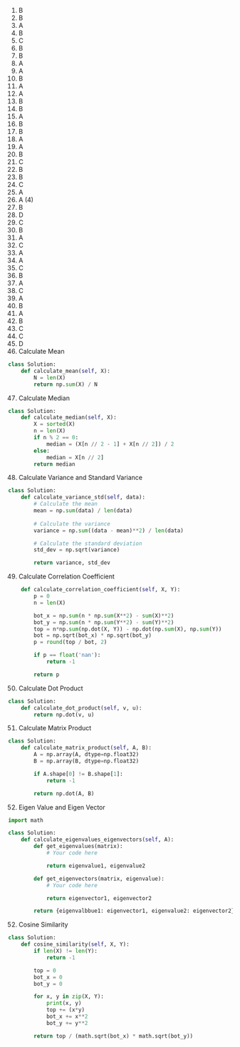 1. B
2. B
3. A
4. B
5. C 
6. B
7. B
8. A 
9. A 
10. B 
11. A
12. A
13. B
14. B
15. A
16. B
17. B
18. A
19. A
20. B
21. C
22. B
23. B
24. C
25. A
26. A (4)
27. B 
28. D
29. C
30. B
31. A
32. C
33. A
34. A
35. C
36. B
37. A 
38. C
39. A
40. B
41. A
42. B
43. C
44. C
45. D
46. Calculate Mean
```python
class Solution:
    def calculate_mean(self, X):
        N = len(X)
        return np.sum(X) / N
```
47. Calculate Median
```python
class Solution:
    def calculate_median(self, X):
        X = sorted(X)
        n = len(X)
        if n % 2 == 0:
            median = (X[n // 2 - 1] + X[n // 2]) / 2
        else:
            median = X[n // 2]
        return median
```
48. Calculate Variance and Standard Variance
```python
class Solution:
    def calculate_variance_std(self, data):
        # Calculate the mean
        mean = np.sum(data) / len(data)
        
        # Calculate the variance
        variance = np.sum((data - mean)**2) / len(data)

        # Calculate the standard deviation
        std_dev = np.sqrt(variance)

        return variance, std_dev
```
49. Calculate Correlation Coefficient
```python
    def calculate_correlation_coefficient(self, X, Y):
        p = 0
        n = len(X)

        bot_x = np.sum(n * np.sum(X**2) - sum(X)**2)
        bot_y = np.sum(n * np.sum(Y**2) - sum(Y)**2)
        top = n*np.sum(np.dot(X, Y)) - np.dot(np.sum(X), np.sum(Y))
        bot = np.sqrt(bot_x) * np.sqrt(bot_y)
        p = round(top / bot, 2)

        if p == float('nan'):
            return -1

		return p
```
50. Calculate Dot Product
```python
class Solution:
    def calculate_dot_product(self, v, u):
        return np.dot(v, u)
```
51. Calculate Matrix Product
```python
class Solution:
    def calculate_matrix_product(self, A, B):
        A = np.array(A, dtype=np.float32)
        B = np.array(B, dtype=np.float32)

        if A.shape[0] != B.shape[1]:
            return -1

        return np.dot(A, B)
```
52. Eigen Value and Eigen Vector
```python
import math

class Solution:
    def calculate_eigenvalues_eigenvectors(self, A):
        def get_eigenvalues(matrix):
            # Your code here

            return eigenvalue1, eigenvalue2

        def get_eigenvectors(matrix, eigenvalue):
            # Your code here

            return eigenvector1, eigenvector2

        return {eigenvalbbue1: eigenvector1, eigenvalue2: eigenvector2}
```
52. Cosine Similarity
```python
class Solution:
    def cosine_similarity(self, X, Y):
        if len(X) != len(Y):
            return -1

        top = 0
        bot_x = 0
        bot_y = 0

        for x, y in zip(X, Y):
            print(x, y)
            top += (x*y)
            bot_x += x**2
            bot_y += y**2

        return top / (math.sqrt(bot_x) * math.sqrt(bot_y))
```
